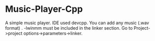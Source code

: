 # Music-Player-Cpp
A simple music player.
IDE used devcpp.
You can add any music (.wav format) .
-lwinmm must be included in the linker section. Go to Project->project options->parameters->linker.
